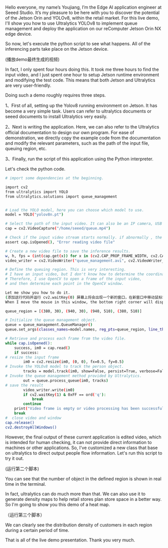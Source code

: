 Hello everyone, my name’s Youjiang, I’m the Edge AI application engineer at Seeed Studio. It’s my pleasure to be here with you to discover the potential of the Jetson Orin and YOLOv8, within the retail market. For this live demo, I'll show you how to use Ultralytics YOLOv8 to implement queue management and deploy the application on our reComputer Jetson Orin NX edge device.

So now, let's execute the python script to see what happens. All of the inferencing parts take place on the Jetson device.

(播放demo最终生成的视频)

In fact, I only spent four hours doing this. It took me three hours to find the input video, and I just spent one hour to setup Jetson runtime environment and modifying the test code. This means that both Jetson and Ultralytics are very user-friendly.

Doing such a demo roughly requires three steps.

1、First of all, setting up the Yolov8 running environment on Jetson. It has become a very simple task. Users can refer to ultralytics documents or seeed documents to install Ultralytics very easily.

2、Next is writing the application. Here, we can also refer to the Ultralytics official documentation to design our own program. For ease of demonstration, we directly copy the example code from the documentation and modify the relevant parameters, such as the path of the input file, queuing region, etc.

3、Finally, run the script of this application using the Python interpreter. 

Let's check the python code.

```sh
# import some dependencies at the beginning.

import cv2
from ultralytics import YOLO
from ultralytics.solutions import queue_management


# Load the YOLO model, here you can choose which model to use.
model = YOLO("yolov8n.pt")

# Select the path of the input video. It can also be an IP camera, USB camera, and so on.
cap = cv2.VideoCapture("/home/seeed/queue.mp4")

# Check if the input video stream starts normally. if abnormally , the program will automatically exit.
assert cap.isOpened(), "Error reading video file"

# Create a new video file to save the inference results.
w, h, fps = (int(cap.get(x)) for x in (cv2.CAP_PROP_FRAME_WIDTH, cv2.CAP_PROP_FRAME_HEIGHT, cv2.CAP_PROP_FPS))
video_writer = cv2.VideoWriter("queue_management.avi", cv2.VideoWriter_fourcc(*'mp4v'), fps, (int(w*0.5), int(h*0.5)))

# Define the queuing region. This is very interesting. 
# I have an input video, but I don't know how to determine the coordinates of each point. 
# Therefore, I use OpenCV to open a frame of the input video,
# and then determine each point in the OpenCV window.

Let me show you how to do it. 
(添加这行代码并运行 cv2.waitKey(0) 屏幕上将会出现一个新的窗口，在新窗口中移动鼠标将会实时显示鼠标的坐标)
When I move the mouse in this window, the bottom right corner will display the coordinates of the mouse in the image in real-time. Then, I just need to record the points I need.

queue_region = [(380, 30), (940, 30), (940, 510), (380, 510)]

# Initialize the queue management object.
queue = queue_management.QueueManager()
queue.set_args(classes_names=model.names, reg_pts=queue_region, line_thickness=3, fontsize=1.0, region_color=(255, 144, 31))

# Retrieve and process each frame from the video file.
while cap.isOpened():
    success, im0 = cap.read()
    if success:
# resize the input frame
        im0 = cv2.resize(im0, (0, 0), fx=0.5, fy=0.5)
# Invoke the YOLOv8 model to track the person object.
        tracks = model.track(im0, show=False, persist=True, verbose=False, classes=0)
# Invoke the queue management method provided by Ultralytics.
        out = queue.process_queue(im0, tracks)
# save the result
        video_writer.write(im0)
        if cv2.waitKey(1) & 0xFF == ord('q'):
            break
        continue
    print("Video frame is empty or video processing has been successfully completed.")
    break
#  close video and window
cap.release()
cv2.destroyAllWindows()
```

However, the final output of these current application is edited video, which is intended for human checking, it can not provide direct information to machines or other applications. So, I've customized a new class that base on ultralytics to direct output people flow information. Let's run this script to try it out.

(运行第二个脚本)

You can see that the number of object in the defined region is shown in real time in the terminal.

In fact, ultralytics can do much more than that. We can also use it to generate density maps to help retail stores plan store space in a better way.
So I'm going to show you this demo of a heat map.

（运行第三个脚本）

We can clearly see the distribution density of customers in each region during a certain period of time.


That is all of the live demo presentation. Thank you very much.

